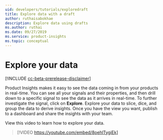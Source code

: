 ```yaml
---
uid: developers/tutorials/exploredraft
title: Explore data with a draft
author: ruthaisabokhae
description: Explore data using drafts
ms.author: ruthai
ms.date: 09/27/2019
ms.service: product-insights
ms.topic: conceptual
---
```


# Explore your data
[!INCLUDE [cc-beta-prerelease-disclaimer]( includes/cc-beta-prerelease-disclaimer.md)]

Product Insights makes it easy to see the data coming in from your products in real-time. You can see all your signals and their properties, and then drill down to a specific signal to see the data as it arrives in real-time. To further investigate the signal, click on **Explore**. Explore your data to slice, dice, and group the data to derive insights. Once you have the view you want, publish to a dashboard and share the insights with your team.  


View this video to learn how to explore your data.  

>[!VIDEO https://youtube.com/embed/8oehlTygiEk]  

